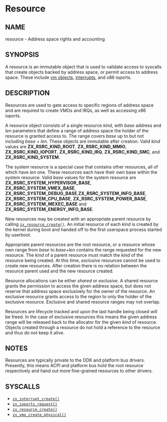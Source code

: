 # Resource

## NAME

resource - Address space rights and accounting

## SYNOPSIS

A resource is an immutable object that is used to validate access to syscalls
that create objects backed by address space, or permit access to address space.
These include [vm objects](vm_object.md), [interrupts](interrupts.md), and x86
ioports.

## DESCRIPTION

Resources are used to gate access to specific regions of address space and are
required to create VMOs and IRQs, as well as accessing x86 ioports.

A resource object consists of a single resource *kind*, with *base* address and
*len* parameters that define a range of address space the holder of the resource
is granted access to. The range covers *base* up to but not including *base* +
*len*.  These objects are immutable after creation. Valid *kind*  values are
**ZX_RSRC_KIND_ROOT**, **ZX_RSRC_KIND_MMIO**, **ZX_RSRC_KIND_IOPORT**,
**ZX_RSRC_KIND_IRQ**, **ZX_RSRC_KIND_SMC**, and **ZX_RSRC_KIND_SYSTEM**.

The system resource is a special case that contains other resources, all of which have *len*
one. These resources each have their own base within the system resource. Valid *base*
values for the system resource are **ZX_RSRC_SYSTEM_HYPERVISOR_BASE**,
**ZX_RSRC_SYSTEM_VMEX_BASE**, **ZX_RSRC_SYSTEM_DEBUG_BASE**,**ZX_RSRC_SYSTEM_INFO_BASE**,
**ZX_RSRC_SYSTEM_CPU_BASE**, **ZX_RSRC_SYSTEM_POWER_BASE**, **ZX_RSRC_SYSTEM_MEXEC_BASE** and
**ZX_RSRC_SYSTEM_ENERGY_INFO_BASE**.

New resources may be created with an appropriate parent resource by calling
[`zx_resource_create()`]. An initial resource of each *kind* is created by the kernel
during boot and handed off to the first userspace process started by userboot.

Appropriate parent resources are the root resource, or a resource whose own range
from *base* to *base+len* contains the range requested for the new resource. The
*kind* of a parent resource must match the *kind* of the resource being created.
At this time, *exclusive* resources cannot be used to create new resources. After
creation there is no relation between the resource parent used and the new resource
created.

Resource allocations can be either *shared* or *exclusive*. A shared resource
grants the permission to access the given address space, but does not reserve
that address space exclusively for the owner of the resource. An exclusive
resource grants access to the region to only the holder of the exclusive
resource.  Exclusive and shared resource ranges may not overlap.

Resources are lifecycle tracked and upon the last handle being closed will be
freed. In the case of exclusive resources this means the given address range
will be released back to the allocator for the given *kind* of resource. Objects
created through a resource do not hold a reference to the resource and thus do
not keep it alive.

## NOTES

Resources are typically private to the DDK and platform bus drivers. Presently,
this means ACPI and platform bus hold the root resource respectively and hand
out more fine-grained resources to other drivers.

## SYSCALLS

 - [`zx_interrupt_create()`]
 - [`zx_ioports_request()`]
 - [`zx_resource_create()`]
 - [`zx_vmo_create_physical()`]

[`zx_interrupt_create()`]: /reference/syscalls/interrupt_create.md
[`zx_ioports_request()`]: /reference/syscalls/ioports_request.md
[`zx_resource_create()`]: /reference/syscalls/resource_create.md
[`zx_vmo_create_physical()`]: /reference/syscalls/vmo_create_physical.md

